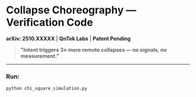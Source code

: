 # Collapse Choreography — Verification Code

**arXiv: 2510.XXXXX** | **QnTek Labs** | **Patent Pending**

> **"Intent triggers 3× more remote collapses — no signals, no measurement."**

---

### Run:
```bash
python chi_square_simulation.py
